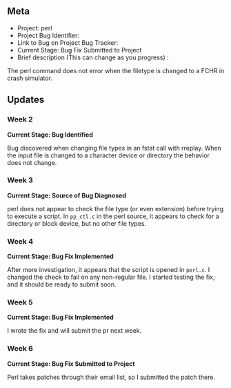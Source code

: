 ## Meta
* Project: perl
* Project Bug Identifier:
* Link to Bug on Project Bug Tracker:
* Current Stage: Bug Fix Submitted to Project
* Brief description (This can change as you progress) :

The perl command does not error when the filetype is changed to a FCHR in crash simulator.


## Updates


### Week 2

**Current Stage: Bug Identified**

Bug discovered when changing file types in an fstat call with rreplay. When the input file is changed to a character device or directory the behavior does not change.

### Week 3

**Current Stage: Source of Bug Diagnosed**

perl does not appear to check the file type (or even extension) before trying to execute a script. In `pp_ctl.c` in the perl source, it appears to check for a directory or block device, but no other file types.

### Week 4

**Current Stage: Bug Fix Implemented**

After more investigation, it appears that the script is opened in `perl.c`. I changed the check to fail on any non-regular file. I started testing the fix, and it should be ready to submit soon.

### Week 5

**Current Stage: Bug Fix Implemented**

I wrote the fix and will submit the pr next week.

### Week 6

**Current Stage: Bug Fix Submitted to Project**

Perl takes patches through their email list, so I submitted the patch there.
